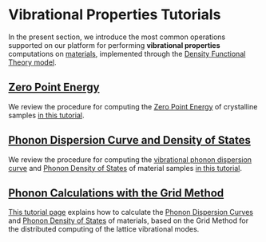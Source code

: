 # Vibrational Properties Tutorials

In the present section, we introduce the most common operations supported on our platform for performing **vibrational properties** computations on [materials](../../../materials/overview.md), implemented through the [Density Functional Theory model](../../../models-directory/dft/overview.md).

## [Zero Point Energy](zero-point-energy.md)

We review the procedure for computing the [Zero Point Energy](../../../properties-directory/scalar/zero-point-energy.md) of crystalline samples [in this tutorial](zero-point-energy.md).

## [Phonon Dispersion Curve and Density of States](phonon-dispersion-dos.md)

We review the procedure for computing the [vibrational phonon dispersion curve](../../../properties-directory/non-scalar/phonon-dispersions.md) and [Phonon Density of States](../../../properties-directory/non-scalar/phonon-dos.md) of material samples [in this tutorial](phonon-dispersion-dos.md).

## [Phonon Calculations with the Grid Method](phonons-grid.md)

[This tutorial page](phonons-grid.md) explains how to calculate the [Phonon Dispersion Curves](../../../properties-directory/non-scalar/phonon-dispersions.md) and [Phonon Density of States](../../../properties-directory/non-scalar/phonon-dos.md) of materials, based on the Grid Method for the distributed computing of the lattice vibrational modes. 
